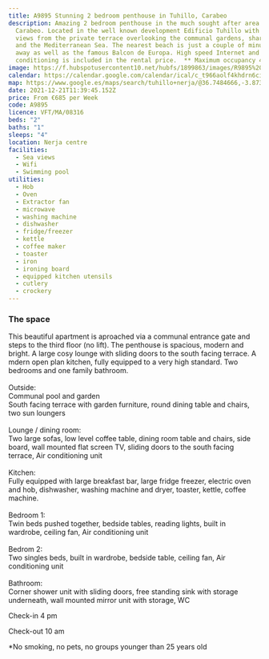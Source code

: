 ```yaml
---
title: A9895 Stunning 2 bedroom penthouse in Tuhillo, Carabeo
description: Amazing 2 bedroom penthouse in the much sought after area of Calle
  Carabeo. Located in the well known development Edificio Tuhillo with stunning
  views from the private terrace overlooking the communal gardens, shared pool
  and the Mediterranean Sea. The nearest beach is just a couple of minutes walk
  away as well as the famous Balcon de Europa. High speed Internet and Air
  conditioning is included in the rental price.  ** Maximum occupancy 4 people**
image: https://f.hubspotusercontent10.net/hubfs/1899863/images/R9895%20Tuhillo/image-2.jpg
calendar: https://calendar.google.com/calendar/ical/c_t966aolf4khdrn6ciq7pr55jvg%40group.calendar.google.com/public/basic.ics
map: https://www.google.es/maps/search/tuhillo+nerja/@36.7484666,-3.8731258,17z/data=!3m1!4b1
date: 2021-12-21T11:39:45.152Z
price: From €685 per Week
code: A9895
licence: VFT/MA/08316
beds: "2"
baths: "1"
sleeps: "4"
location: Nerja centre
facilities:
  - Sea views
  - Wifi
  - Swimming pool
utilities:
  - Hob
  - Oven
  - Extractor fan
  - microwave
  - washing machine
  - dishwasher
  - fridge/freezer
  - kettle
  - coffee maker
  - toaster
  - iron
  - ironing board
  - equipped kitchen utensils
  - cutlery
  - crockery
---
```

### The space

This beautiful apartment is aproached via a communal entrance gate and steps to the third floor (no lift). The penthouse is spacious, modern and bright. A large cosy lounge with sliding doors to the south facing terrace. A mdern open plan kitchen, fully equipped to a very high standard. Two bedrooms and one family bathroom.\
\
Outside:\
Communal pool and garden\
South facing terrace with garden furniture, round dining table and chairs, two sun loungers\
\
Lounge / dining room:\
Two large sofas, low level coffee table, dining room table and chairs, side board, wall mounted flat screen TV, sliding doors to the south facing terrace, Air conditioning unit\
\
Kitchen:\
Fully equipped with large breakfast bar, large fridge freezer, electric oven and hob, dishwasher, washing machine and dryer, toaster, kettle, coffee machine.\
\
Bedroom 1:\
Twin beds pushed together, bedside tables, reading lights, built in wardrobe, ceiling fan, Air conditioning unit\
\
Bedrom 2:\
Two singles beds, built in wardrobe, bedside table, ceiling fan, Air conditioning unit\
\
Bathroom:\
Corner shower unit with sliding doors, free standing sink with storage underneath, wall mounted mirror unit with storage, WC

Check-in 4 pm

Check-out 10 am

\*No smoking, no pets, no groups younger than 25 years old